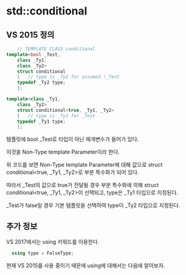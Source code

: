 # std::conditional

## VS 2015 정의

```cpp
	// TEMPLATE CLASS conditional
template<bool _Test,
	class _Ty1,
	class _Ty2>
	struct conditional
	{	// type is _Ty2 for assumed !_Test
	typedef _Ty2 type;
	};

template<class _Ty1,
	class _Ty2>
	struct conditional<true, _Ty1, _Ty2>
	{	// type is _Ty1 for _Test
	typedef _Ty1 type;
	};
```

템플릿에 bool _Test로 타입이 아닌 매개변수가 들어가 있다.

이것을 Non-Type template Parameter이라 한다.

위 코드를 보면 Non-Type template Parameter에 대해 값으로 struct conditional<true, _Ty1, _Ty2>로 부분 특수화가 되어 있다.

따라서 _Test의 값으로 true가 전달될 경우 부분 특수화에 의해 struct conditional<true, _Ty1, _Ty2>이 선택되고, type은 _Ty1 타입으로 지정된다.

_Test가 false일 경우 기본 템플릿을 선택하여 type이 _Ty2 타입으로 지정된다. 

## 추가 정보

VS 2017에서는 using 키워드를 이용한다.

```cpp
  using type = FalseType;
```

현재 VS 2015를 사용 중이기 때문에 using에 대해서는 다음에 알아보자.


